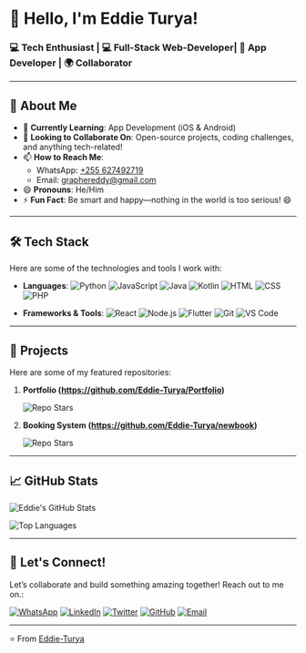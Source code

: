 # 👋 Hello, I'm Eddie Turya! 

### 💻 Tech Enthusiast | 💻 Full-Stack Web-Developer| 🚀 App Developer | 🌍 Collaborator

---

## 👀 About Me

- 🌱 **Currently Learning**: App Development (iOS & Android)
- 💞️ **Looking to Collaborate On**: Open-source projects, coding challenges, and anything tech-related!
- 📫 **How to Reach Me**: 
  - WhatsApp: [+255 627492719](https://wa.me/255627492719)
  - Email: [graphereddy@gmail.com](mailto:graphereddy@gmail.com)
- 😄 **Pronouns**: He/Him
- ⚡ **Fun Fact**: Be smart and happy—nothing in the world is too serious! 😄

---

## 🛠️ Tech Stack

Here are some of the technologies and tools I work with:

- **Languages**: 
  ![Python](https://img.shields.io/badge/-Python-3776AB?logo=python&logoColor=white)
  ![JavaScript](https://img.shields.io/badge/-JavaScript-F7DF1E?logo=javascript&logoColor=black)
  ![Java](https://img.shields.io/badge/-Java-007396?logo=java&logoColor=white)
  ![Kotlin](https://img.shields.io/badge/-Kotlin-0095D5?logo=kotlin&logoColor=white)
  ![HTML](https://img.shields.io/badge/-HTML-E34F26?logo=html5&logoColor=white)
  ![CSS](https://img.shields.io/badge/-CSS-1572B6?logo=css3&logoColor=white)
  ![PHP](https://img.shields.io/badge/-PHP-777BB4?logo=php&logoColor=white)

- **Frameworks & Tools**:
  ![React](https://img.shields.io/badge/-React-61DAFB?logo=react&logoColor=black)
  ![Node.js](https://img.shields.io/badge/-Node.js-339933?logo=node.js&logoColor=white)
  ![Flutter](https://img.shields.io/badge/-Flutter-02569B?logo=flutter&logoColor=white)
  ![Git](https://img.shields.io/badge/-Git-F05032?logo=git&logoColor=white)
  ![VS Code](https://img.shields.io/badge/-VS%20Code-007ACC?logo=visual-studio-code&logoColor=white)

---

## 🌱 Projects

Here are some of my featured repositories:

1. **Portfolio (https://github.com/Eddie-Turya/Portfolio)**  
     
   ![Repo Stars](https://img.shields.io/github/stars/Eddie-Turya/Portfolio?style=social)

2. **Booking System (https://github.com/Eddie-Turya/newbook)**  
     
   ![Repo Stars](https://img.shields.io/github/stars/Eddie-Turya/newbook-2?style=social)

---

## 📈 GitHub Stats

![Eddie's GitHub Stats](https://github-readme-stats.vercel.app/api?username=Eddie-Turya&show_icons=true&theme=radical)

![Top Languages](https://github-readme-stats.vercel.app/api/top-langs/?username=Eddie-Turya&layout=compact&theme=radical)

---

## 🤝 Let's Connect!

Let’s collaborate and build something amazing together! Reach out to me on.:

[![WhatsApp](https://img.shields.io/badge/-WhatsApp-25D366?logo=whatsapp&logoColor=white)](https://wa.me/255627492719)
[![LinkedIn](https://img.shields.io/badge/-LinkedIn-0077B5?logo=linkedin&logoColor=white)](https://www.linkedin.com/in/yourprofile) 
[![Twitter](https://img.shields.io/badge/-Twitter-1DA1F2?logo=twitter&logoColor=white)](https://twitter.com/EdwinTurya)
[![GitHub](https://img.shields.io/badge/-GitHub-181717?logo=github&logoColor=white)](https://github.com/Eddie-Turya)
[![Email](https://img.shields.io/badge/-Email-D14836?logo=gmail&logoColor=white)](mailto:graphereddy@gmail.com)

---

⭐️ From [Eddie-Turya](https://github.com/Eddie-Turya)
